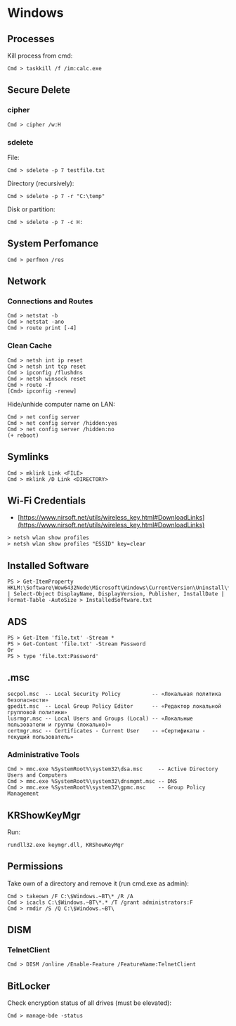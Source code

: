 # Windows




## Processes

Kill process from cmd:

```
Cmd > taskkill /f /im:calc.exe
```




## Secure Delete



### cipher

```
Cmd > cipher /w:H
```



### sdelete

File:

```
Cmd > sdelete -p 7 testfile.txt
```

Directory (recursively):

```
Cmd > sdelete -p 7 -r "C:\temp"
```

Disk or partition:

```
Cmd > sdelete -p 7 -c H:
```




## System Perfomance

```
Cmd > perfmon /res
```




## Network



### Connections and Routes

```
Cmd > netstat -b
Cmd > netstat -ano
Cmd > route print [-4]
```



### Clean Cache

```
Cmd > netsh int ip reset
Cmd > netsh int tcp reset
Cmd > ipconfig /flushdns
Cmd > netsh winsock reset
Cmd > route -f
[Cmd> ipconfig -renew]
```

Hide/unhide computer name on LAN:

```
Cmd > net config server
Cmd > net config server /hidden:yes
Cmd > net config server /hidden:no
(+ reboot)
```




## Symlinks

```
Cmd > mklink Link <FILE>
Cmd > mklink /D Link <DIRECTORY>
```




## Wi-Fi Credentials

* [https://www.nirsoft.net/utils/wireless_key.html#DownloadLinks](https://www.nirsoft.net/utils/wireless_key.html#DownloadLinks)

```
> netsh wlan show profiles
> netsh wlan show profiles "ESSID" key=clear
```




## Installed Software

```
PS > Get-ItemProperty HKLM:\Software\Wow6432Node\Microsoft\Windows\CurrentVersion\Uninstall\* | Select-Object DisplayName, DisplayVersion, Publisher, InstallDate | Format-Table -AutoSize > InstalledSoftware.txt
```




## ADS

```
PS > Get-Item 'file.txt' -Stream *
PS > Get-Content 'file.txt' -Stream Password
Or
PS > type 'file.txt:Password'
```




## .msc

```
secpol.msc  -- Local Security Policy          -- «Локальная политика безопасности»
gpedit.msc  -- Local Group Policy Editor      -- «Редактор локальной групповой политики»
lusrmgr.msc -- Local Users and Groups (Local) -- «Локальные пользователи и группы (локально)»
certmgr.msc -- Certificates - Current User    -- «Сертификаты - текущий пользователь»
```



### Administrative Tools

```
Cmd > mmc.exe %SystemRoot%\system32\dsa.msc     -- Active Directory Users and Computers
Cmd > mmc.exe %SystemRoot%\system32\dnsmgmt.msc -- DNS
Cmd > mmc.exe %SystemRoot%\system32\gpmc.msc    -- Group Policy Management
```




## KRShowKeyMgr

Run:

```
rundll32.exe keymgr.dll, KRShowKeyMgr
```




## Permissions

Take own of a directory and remove it (run cmd.exe as admin):

```
Cmd > takeown /F C:\$Windows.~BT\* /R /A 
Cmd > icacls C:\$Windows.~BT\*.* /T /grant administrators:F 
Cmd > rmdir /S /Q C:\$Windows.~BT\
```




## DISM



### TelnetClient

```
Cmd > DISM /online /Enable-Feature /FeatureName:TelnetClient
```




## BitLocker

Check encryption status of all drives (must be elevated):

```
Cmd > manage-bde -status
```
